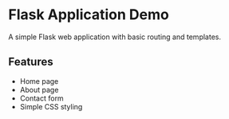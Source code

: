 # Flask Application Demo

A simple Flask web application with basic routing and templates.

## Features

- Home page
- About page
- Contact form
- Simple CSS styling